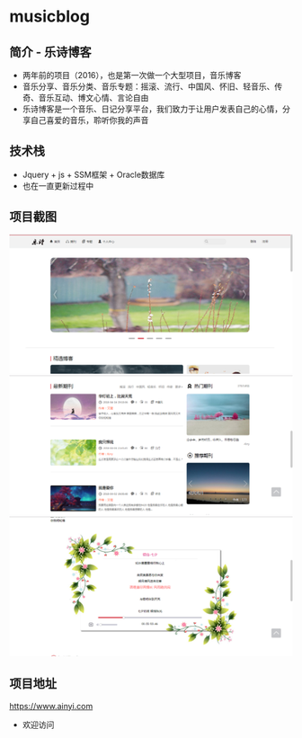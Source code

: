 # musicblog

## 简介 - 乐诗博客
- 两年前的项目（2016），也是第一次做一个大型项目，音乐博客
- 音乐分享、音乐分类、音乐专题：摇滚、流行、中国风、怀旧、轻音乐、传奇、音乐互动、博文心情、言论自由
- 乐诗博客是一个音乐、日记分享平台，我们致力于让用户发表自己的心情，分享自己喜爱的音乐，聆听你我的声音

## 技术栈
- Jquery + js + SSM框架 + Oracle数据库
- 也在一直更新过程中

## 项目截图
![](https://github.com/Krryxa/krry_musicblog/blob/master/WebRoot/resource/images/cutImg/1.jpg)
![](https://github.com/Krryxa/krry_musicblog/blob/master/WebRoot/resource/images/cutImg/2.jpg)
![](https://github.com/Krryxa/krry_musicblog/blob/master/WebRoot/resource/images/cutImg/3.jpg)

## 项目地址
https://www.ainyi.com
- 欢迎访问


